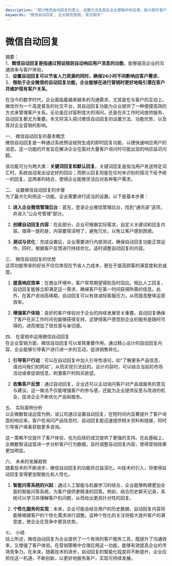 ```yaml
---
description: "探讨微信自动回复的意义、设置方法及其在企业营销中的应用，助力提升客户服务效率。"
keywords: "微信自动回复, 企业微信营销, 聚合聊天"
---
```

# 微信自动回复

摘要：  
1、**微信自动回复是指通过预设规则自动响应用户消息的功能**，能够提高企业的沟通效率与客户体验。  
2、**设置自动回复可以节省人力资源的同时，确保24小时不间断响应客户需求**。  
3、**借助于企业微信的自动回复功能，企业能够在进行营销时更好地吸引潜在客户并维护现有客户关系**。  

在当今的数字时代，企业面临着越来越多的沟通需求，尤其是在与客户的互动上。微信作为一个高度普及的社交平台，其自动回复功能为企业提供了一种便捷高效的方式来管理客户关系。无论是应对容积庞大的询问，还是在非工作时间提供服务，自动回复都尤为重要。本文将深入探讨微信自动回复的设置方法、功能优势，以及其对企业营销的影响。

一、 微信自动回复的基本概念  
微信自动回复是一种通过系统预设规则生成的即时回复功能，以便快速响应用户的消息。这一功能的开发旨在解决企业在面对大量客户询问时可能出现的响应延迟问题。  
   
该功能可分为两大类：**关键词回复和默认回复**。关键词回复是指当用户发送特定词汇时，系统自动发出设定好的回应；而默认回复则是在任何未识别的情况下给予统一的回复。这两者的结合，使得企业能够灵活应对各种客户需求。

二、 设置微信自动回复的步骤  
为了最大化利用这一功能，企业需要进行适当的设置。以下是基本步骤：

1. **进入企业微信管理后台**：首先，登录企业微信管理后台，找到“通讯录”选项，并进入“公众号管理”部分。
   
2. **创建自动回复内容**：在此部分，企业可根据实际需求，自定义关键词和回复内容。值得一提的是，内容要简洁明了，避免冗长，以免让客户感到困惑。

3. **测试与优化**：完成设置后，企业需要进行内部测试，确保自动回复功能正常运作。同时，根据客户反馈进行持续优化，适时调整自动回复的内容。

三、 微信自动回复的优势  
这项功能带来的好处不仅仅体现在节省人力成本，更在于提高顾客的满意度和忠诚度。  

1. **提高响应效率**：在商业环境中，客户常常期望得到及时回应。相比人工回复，自动回复能够立即满足这一需求，确保客户在第一时间获得所需的信息。此外，在客户咨询高峰期，自动回复可以有效减轻客服压力，从而提高整体运营效率。

2. **增强客户体验**：良好的客户体验对于企业的持续发展至关重要。自动回复确保了客户在非工作时间也能够获得支持，这使得客户感觉到企业的服务是随时可得的，进而增加了信任感与亲切感。

四、 在营销中运用微信自动回复  
在企业营销方面，微信自动回复可以发挥重要作用。通过精心设计的自动回复内容，企业能够引导客户进行进一步的互动，促进销售转化。

1. **引导客户行动**：可以在自动回复中加入引导性语句，如“了解更多产品信息，请访问我们的网站”，从而实现引流目的。设计内容时，可以结合当前的市场活动或者促销信息，刺激客户的购买欲望。

2. **收集客户反馈**：通过自动回复，企业还可以主动询问客户对产品或服务的意见与建议。这一做法不仅能增强客户的参与感，还能为企业提供反思与改进的机会，促进企业不断优化产品和服务。

五、 实际案例分析  
以企微数智话运营为例，该公司通过设置自动回复，在短时间内显著提升了客户询盘的响应率。客户在询问产品信息时，自动回复能迅速提供相关资料和链接，同时引导客户填表获取更多咨询。

这一策略不仅提升了客户体验，也为后续的成交提供了更强的支持。在此基础上，企微数智话运营进一步分析客户行为数据，及时调整自动回复内容，使得营销效果更加明显。

六、 未来的发展趋势  
随着技术的不断进步，微信自动回复的功能将日益深化。AI技术的引入，将使得自动回复变得更加智能化和人性化。  

1. **智能问答系统的兴起**：通过人工智能与机器学习的结合，企业能够构建更加全面的智能问答系统，为客户提供更精准的回答。例如，结合历史聊天记录，系统可以学习并理解客户的问题，从而给出更具针对性的回复。

2. **个性化服务的实现**：未来，企业可能会结合用户的历史数据，自动回复内容将能够根据客户的个性化需求进行调整。这种个性化的关注将极大提升客户的满意度，使企业在竞争中更具优势。

七、 小结  
综上所述，微信自动回复为企业提供了一个有效的客户服务工具，既提升了沟通效率，又增强了客户体验。在营销策略中合理应用这一功能，能够有效提高企业的市场竞争力。在未来，随着技术的进步，自动回复的智能化程度将不断提升，企业应抓住这一机遇，不断创新，以更好地服务客户，实现可持续发展。
